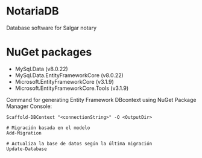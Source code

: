 # NotariaDB
Database software for Salgar notary

# NuGet packages
- MySql.Data (v8.0.22)
- MySql.Data.EntityFrameworkCore (v8.0.22)
- Microsoft.EntityFrameworkCore (v3.1.9)
- Microsoft.EntityFrameworkCore.Tools (v3.1.9)

Command for generating Entity Framework DBcontext using NuGet Package Manager Console:
```
Scaffold-DBContext "<connectionString>" -O <OutputDir>

# Migración basada en el modelo
Add-Migration

# Actualiza la base de datos según la última migración
Update-Database
```
